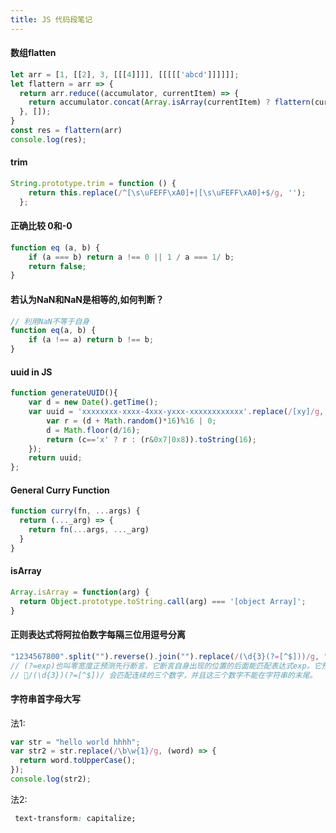 ```yaml
---
title: JS 代码段笔记
---
```


#### 数组flatten

```javascript
let arr = [1, [[2], 3, [[[4]]]], [[[[['abcd']]]]]];
let flattern = arr => {
  return arr.reduce((accumulator, currentItem) => {
    return accumulator.concat(Array.isArray(currentItem) ? flattern(currentItem) : currentItem);
  }, []);
}
const res = flattern(arr)
console.log(res);
```

#### trim

```javascript
String.prototype.trim = function () {
    return this.replace(/^[\s\uFEFF\xA0]+|[\s\uFEFF\xA0]+$/g, '');
  };
```

#### 正确比较 0和-0

```javascript
function eq (a, b) {
    if (a === b) return a !== 0 || 1 / a === 1/ b;
    return false;
}
```

#### 若认为NaN和NaN是相等的,如何判断？

```javascript
// 利用NaN不等于自身
function eq(a, b) {
    if (a !== a) return b !== b;
}
```

#### uuid in JS

```javascript
function generateUUID(){
    var d = new Date().getTime();
    var uuid = 'xxxxxxxx-xxxx-4xxx-yxxx-xxxxxxxxxxxx'.replace(/[xy]/g, function(c) {
        var r = (d + Math.random()*16)%16 | 0;
        d = Math.floor(d/16);
        return (c=='x' ? r : (r&0x7|0x8)).toString(16);
    });
    return uuid;
};
```

#### General Curry Function

```javascript
function curry(fn, ...args) {
  return (..._arg) => {
    return fn(...args, ..._arg)
  }
}
```

#### isArray

```javascript
Array.isArray = function(arg) {
  return Object.prototype.toString.call(arg) === '[object Array]';
}
```

#### 正则表达式将阿拉伯数字每隔三位用逗号分离

```javascript
"1234567800".split("").reverse().join("").replace(/(\d{3}(?=[^$]))/g, "$1,").split("").reverse().join("");
// (?=exp)也叫零宽度正预测先行断言，它断言自身出现的位置的后面能匹配表达式exp。它预言自己出现的位置后面一定是exp,否则匹配失败。
// /(\d{3})(?=[^$])/ 会匹配连续的三个数字，并且这三个数字不能在字符串的末尾。
```

#### 字符串首字母大写

法1:

```javascript
var str = "hello world hhhh";
var str2 = str.replace(/\b\w{1}/g, (word) => {
  return word.toUpperCase();
});
console.log(str2);
```

法2:

```css
 text-transform: capitalize;
```